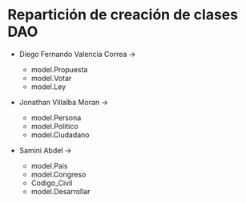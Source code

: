 # Repartición de creación de clases DAO

- Diego Fernando Valencia Correa ->
    - model.Propuesta
    - model.Votar
    - model.Ley

- Jonathan Villalba Moran -> 
    - model.Persona
    - model.Politico
    - model.Ciudadano

- Samini Abdel -> 
    - model.Pais
    - model.Congreso
    - Codigo_Civil
    - model.Desarrollar


